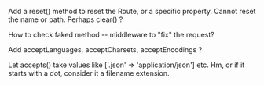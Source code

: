Add a reset() method to reset the Route, or a specific property.  Cannot reset
the name or path.  Perhaps clear() ?

How to check faked method -- middleware to "fix" the request?

Add acceptLanguages, acceptCharsets, acceptEncodings ?

Let accepts() take values like ['.json' => 'application/json'] etc. Hm, or if it starts with a dot, consider it a filename extension.
